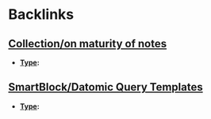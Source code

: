 
# Backlinks
## [Collection/on maturity of notes](<Collection/on maturity of notes.md>)
- **[Type](<Type.md>):**

## [SmartBlock/Datomic Query Templates](<SmartBlock/Datomic Query Templates.md>)
- **[Type](<Type.md>):**


